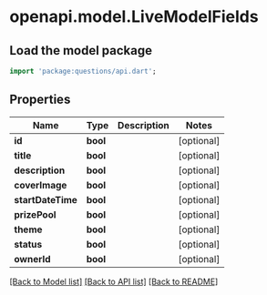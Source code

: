 # openapi.model.LiveModelFields

## Load the model package
```dart
import 'package:questions/api.dart';
```

## Properties
Name | Type | Description | Notes
------------ | ------------- | ------------- | -------------
**id** | **bool** |  | [optional] 
**title** | **bool** |  | [optional] 
**description** | **bool** |  | [optional] 
**coverImage** | **bool** |  | [optional] 
**startDateTime** | **bool** |  | [optional] 
**prizePool** | **bool** |  | [optional] 
**theme** | **bool** |  | [optional] 
**status** | **bool** |  | [optional] 
**ownerId** | **bool** |  | [optional] 

[[Back to Model list]](../README.md#documentation-for-models) [[Back to API list]](../README.md#documentation-for-api-endpoints) [[Back to README]](../README.md)


